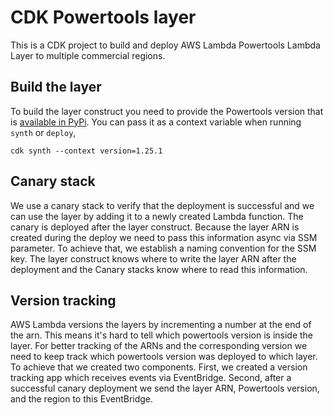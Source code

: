 <!-- markdownlint-disable MD041 MD043-->
# CDK Powertools layer

This is a CDK project to build and deploy AWS Lambda Powertools Lambda Layer to multiple commercial regions.

## Build the layer

To build the layer construct you need to provide the Powertools version that is [available in PyPi](https://pypi.org/project/aws-lambda-powertools/).
You can pass it as a context variable when running `synth` or `deploy`,

```shell
cdk synth --context version=1.25.1
```

## Canary stack

We use a canary stack to verify that the deployment is successful and we can use the layer by adding it to a newly created Lambda function.
The canary is deployed after the layer construct. Because the layer ARN is created during the deploy we need to pass this information async via SSM parameter.
To achieve that, we establish a naming convention for the SSM key. The layer construct knows where to write the layer ARN after the deployment and the Canary stacks know where to read this information.

## Version tracking

AWS Lambda versions the layers by incrementing a number at the end of the arn.
This means it's hard to tell which powertools version is inside the layer.
For better tracking of the ARNs and the corresponding version we need to keep track which powertools version was deployed to which layer.
To achieve that we created two components. First, we created a version tracking app which receives events via EventBridge. Second, after a successful canary deployment we send the layer ARN, Powertools version, and the region to this EventBridge.
